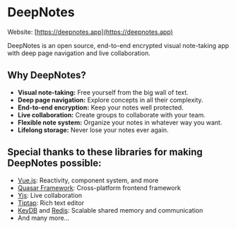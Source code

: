 # DeepNotes

Website: [https://deepnotes.app](https://deepnotes.app)

DeepNotes is an open source, end-to-end encrypted visual note-taking app with deep page navigation and live collaboration.

## Why DeepNotes?

- **Visual note-taking:** Free yourself from the big wall of text.
- **Deep page navigation:** Explore concepts in all their complexity.
- **End-to-end encryption:** Keep your notes well protected.
- **Live collaboration:** Create groups to collaborate with your team.
- **Flexible note system:** Organize your notes in whatever way you want.
- **Lifelong storage:** Never lose your notes ever again.

## Special thanks to these libraries for making DeepNotes possible:

- [Vue.js](https://vuejs.org/): Reactivity, component system, and more
- [Quasar Framework](https://quasar.dev/): Cross-platform frontend framework
- [Yjs](https://docs.yjs.dev/): Live collaboration
- [Tiptap](https://tiptap.dev/): Rich text editor
- [KeyDB](https://docs.keydb.dev/) and [Redis](https://redis.io/): Scalable shared memory and communication
- And many more...
